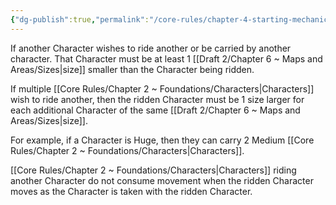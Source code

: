```yaml
---
{"dg-publish":true,"permalink":"/core-rules/chapter-4-starting-mechanics/mounts/"}
---
```


If another Character wishes to ride another or be carried by another character. That Character must be at least 1 [[Draft 2/Chapter 6 ~ Maps and Areas/Sizes\|size]] smaller than the Character being ridden.

If multiple [[Core Rules/Chapter 2 ~ Foundations/Characters\|Characters]] wish to ride another, then the ridden Character must be 1 size larger for each additional Character of the same [[Draft 2/Chapter 6 ~ Maps and Areas/Sizes\|size]].

For example, if a Character is Huge, then they can carry 2 Medium [[Core Rules/Chapter 2 ~ Foundations/Characters\|Characters]].

[[Core Rules/Chapter 2 ~ Foundations/Characters\|Characters]] riding another Character do not consume movement when the ridden Character moves as the Character is taken with the ridden Character.